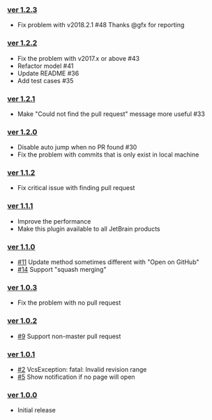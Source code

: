 ### [ver 1.2.3](https://github.com/shiraji/find-pull-request/releases/tag/1.2.3)

* Fix problem with v2018.2.1 #48 Thanks @gfx for reporting

### [ver 1.2.2](https://github.com/shiraji/find-pull-request/releases/tag/1.2.2)

* Fix the problem with v2017.x or above #43
* Refactor model #41
* Update README #36
* Add test cases #35

### [ver 1.2.1](https://github.com/shiraji/find-pull-request/releases/tag/1.2.1)

* Make "Could not find the pull request" message more useful #33

### [ver 1.2.0](https://github.com/shiraji/find-pull-request/releases/tag/1.2.0)

* Disable auto jump when no PR found #30
* Fix the problem with commits that is only exist in local machine

### [ver 1.1.2](https://github.com/shiraji/find-pull-request/releases/tag/v1.1.2)

* Fix critical issue with finding pull request

### [ver 1.1.1](https://github.com/shiraji/find-pull-request/releases/tag/v1.1.1)

* Improve the performance
* Make this plugin available to all JetBrain products

### [ver 1.1.0](https://github.com/shiraji/find-pull-request/releases/tag/v1.1.0)

* [#11](https://github.com/shiraji/find-pull-request/issues/11) Update method sometimes different with "Open on GitHub"
* [#14](https://github.com/shiraji/find-pull-request/issues/14) Support "squash merging"

### [ver 1.0.3](https://github.com/shiraji/find-pull-request/releases/tag/v1.0.3)

* Fix the problem with no pull request

### [ver 1.0.2](https://github.com/shiraji/find-pull-request/releases/tag/v1.0.2)

* [#9](https://github.com/shiraji/find-pull-request/issues/9) Support non-master pull request

### [ver 1.0.1](https://github.com/shiraji/find-pull-request/releases/tag/v1.0.1)

* [#2](https://github.com/shiraji/find-pull-request/issues/2) VcsException: fatal: Invalid revision range
* [#5](https://github.com/shiraji/find-pull-request/issues/5) Show notification if no page will open

### [ver 1.0.0](https://github.com/shiraji/find-pull-request/releases/tag/v1.0.0)

* Initial release
